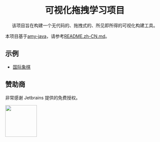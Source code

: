 <h1 align="center">可视化拖拽学习项目</h1>

<div align="center">

该项目旨在构建一个无代码的、拖拽式的、所见即所得的可视化构建工具。

</div>

本项目基于[amy-java](https://github.com/hankaibo/amy-java)，请参考[README.zh-CN.md](https://github.com/hankaibo/amy-java/blob/master/README.md)。

## 示例

- [国际象棋](http://47.95.120.23:9001/game/chess)

## 赞助商

非常感谢 Jetbrains 提供的免费授权。

<a href="https://www.jetbrains.com/" target="_blank"><img src="https://www.jetbrains.com/company/brand/img/logo1.svg" width="100"></a>
